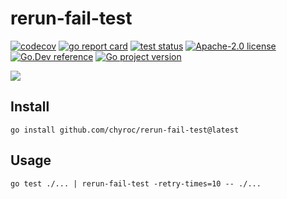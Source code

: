 # rerun-fail-test

[![codecov](https://codecov.io/gh/chyroc/rerun-fail-test/branch/master/graph/badge.svg?token=Z73T6YFF80)](https://codecov.io/gh/chyroc/rerun-fail-test)
[![go report card](https://goreportcard.com/badge/github.com/chyroc/rerun-fail-test "go report card")](https://goreportcard.com/report/github.com/chyroc/rerun-fail-test)
[![test status](https://github.com/chyroc/rerun-fail-test/actions/workflows/test.yml/badge.svg)](https://github.com/chyroc/rerun-fail-test/actions)
[![Apache-2.0 license](https://img.shields.io/badge/License-Apache%202.0-brightgreen.svg)](https://opensource.org/licenses/Apache-2.0)
[![Go.Dev reference](https://img.shields.io/badge/go.dev-reference-blue?logo=go&logoColor=white)](https://pkg.go.dev/github.com/chyroc/rerun-fail-test)
[![Go project version](https://badge.fury.io/go/github.com%2Fchyroc%2Frerun-fail-test.svg)](https://badge.fury.io/go/github.com%2Fchyroc%2Frerun-fail-test)

![](./header.png)

## Install

```shell
go install github.com/chyroc/rerun-fail-test@latest
```

## Usage

```shell
go test ./... | rerun-fail-test -retry-times=10 -- ./...
```
